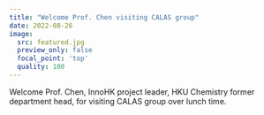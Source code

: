 ```yaml
---
title: "Welcome Prof. Chen visiting CALAS group"
date: 2022-08-26
image:
  src: featured.jpg
  preview_only: false
  focal_point: 'top'
  quality: 100
---
```


<!--more-->

Welcome Prof. Chen, InnoHK project leader, HKU Chemistry former department head, for visiting CALAS group over lunch time.